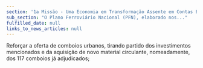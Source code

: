 ```yaml
---
section: '1a Missão - Uma Economia em Transformação Assente em Contas Equilibradas'
sub_section: "O Plano Ferroviário Nacional (PFN), elaborado nos..."
fulfilled_date: null
links_to_news_articles: null
---
```


Reforçar a oferta de comboios urbanos, tirando partido dos investimentos mencionados e da aquisição de novo material circulante, nomeadamente, dos 117 comboios já adjudicados;